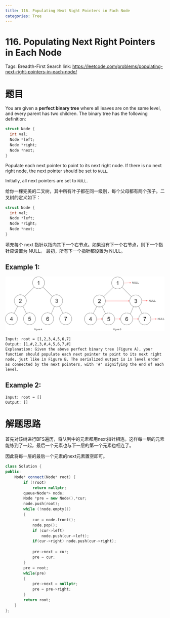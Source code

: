 ```yaml
---
title: 116. Populating Next Right Pointers in Each Node
categories: Tree
---
```

# 116. Populating Next Right Pointers in Each Node

Tags: Breadth-First Search
link: https://leetcode.com/problems/populating-next-right-pointers-in-each-node/

# 题目

You are given a **perfect binary tree** where all leaves are on the same level, and every parent has two children. The binary tree has the following definition:

```cpp
struct Node {
  int val;
  Node *left;
  Node *right;
  Node *next;
}
```

Populate each next pointer to point to its next right node. If there is no next right node, the next pointer should be set to `NULL`.

Initially, all next pointers are set to `NULL`.

给你一棵完美的二叉树，其中所有叶子都在同一级别，每个父母都有两个孩子。二叉树的定义如下：

```cpp
struct Node {
  int val;
  Node *left;
  Node *right;
  Node *next;
}
```

填充每个 next 指针以指向其下一个右节点。如果没有下一个右节点，则下一个指针应设置为 NULL。
最初，所有下一个指针都设置为 NULL。

## **Example 1:**

![116_sample.png](116%20Populating%20Next%20Right%20Pointers%20in%20Each%20Node%202e2d11b47dc64982854274f9d5fc4eea/116_sample.png)

```
Input: root = [1,2,3,4,5,6,7]
Output: [1,#,2,3,#,4,5,6,7,#]
Explanation: Given the above perfect binary tree (Figure A), your function should populate each next pointer to point to its next right node, just like in Figure B. The serialized output is in level order as connected by the next pointers, with '#' signifying the end of each level.
```

## **Example 2:**

```
Input: root = []
Output: []
```

# 解题思路

首先对该树进行BFS遍历，将队列中的元素都用next指针相连。这样每一层的元素能练到了一起，最后一个元素也与下一层的第一个元素也相连了。

因此将每一层的最后一个元素的next元素置空即可。

```cpp
class Solution {
public:
    Node* connect(Node* root) {
        if (!root)
            return nullptr;
        queue<Node*> node;
        Node *pre = new Node(),*cur;
        node.push(root);
        while (!node.empty())
        {
            cur = node.front();
            node.pop();
            if (cur->left)
                node.push(cur->left);
            if(cur->right) node.push(cur->right);
            
            pre->next = cur;
            pre = cur;
        }
        pre = root;
        while(pre)
        {
            pre->next = nullptr;
            pre = pre->right;
        }
        return root;
    }
};
```
